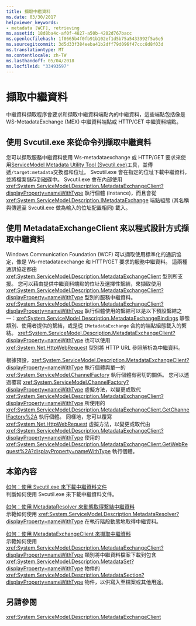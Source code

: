 ```yaml
---
title: 擷取中繼資料
ms.date: 03/30/2017
helpviewer_keywords:
- metadata [WCF], retrieving
ms.assetid: 18d8ba4c-af0f-4827-a50b-4202d767bacc
ms.openlocfilehash: 1f0665b4f0fb91b102ef1d5b75a5433992f5a6e5
ms.sourcegitcommit: 3d5d33f384eeba41b2dff79d096f47ccc8d8f03d
ms.translationtype: MT
ms.contentlocale: zh-TW
ms.lasthandoff: 05/04/2018
ms.locfileid: "33493597"
---
```

# <a name="retrieving-metadata"></a>擷取中繼資料
中繼資料擷取程序會要求和擷取中繼資料端點內的中繼資料，這些端點包括像是 WS-MetadataExchange (MEX) 中繼資料端點或 HTTP/GET 中繼資料端點。  
  
## <a name="retrieving-metadata-from-the-command-line-using-svcutilexe"></a>使用 Svcutil.exe 來從命令列擷取中繼資料  
 您可以擷取服務中繼資料使用 Ws-metadataexchange 或 HTTP/GET 要求來使用[ServiceModel Metadata Utility Tool (Svcutil.exe)](../../../../docs/framework/wcf/servicemodel-metadata-utility-tool-svcutil-exe.md)工具，並傳遞`/target:metadata`交換器和位址。 Svcutil.exe 會在指定的位址下載中繼資料，並將檔案儲存到磁碟中。 Svcutil.exe 會在內部使用 <xref:System.ServiceModel.Description.MetadataExchangeClient?displayProperty=nameWithType> 執行個體 (Instance)，而且會從 <xref:System.ServiceModel.Description.IMetadataExchange> 端點組態 (其名稱與傳遞至 Svcutil.exe 做為輸入的位址配置相同) 載入。  
  
## <a name="retrieving-metadata-programmatically-using-the-metadataexchangeclient"></a>使用 MetadataExchangeClient 來以程式設計方式擷取中繼資料  
 Windows Communication Foundation (WCF) 可以擷取使用標準化的通訊協定，像是 Ws-metadataexchange 和 HTTP/GET 要求的服務中繼資料。 這兩種通訊協定都由 <xref:System.ServiceModel.Description.MetadataExchangeClient> 型別所支援。 您可以藉由提供中繼資料端點的位址及選擇性繫結，來擷取使用 <xref:System.ServiceModel.Description.MetadataExchangeClient?displayProperty=nameWithType> 型別的服務中繼資料。 <xref:System.ServiceModel.Description.MetadataExchangeClient?displayProperty=nameWithType> 執行個體使用的繫結可以是以下預設繫結之一：<xref:System.ServiceModel.Description.MetadataExchangeBindings> 靜態類別、使用者提供的繫結，或是從 `IMetadataExchange` 合約的端點組態載入的繫結。 <xref:System.ServiceModel.Description.MetadataExchangeClient?displayProperty=nameWithType> 也可以使用 <xref:System.Net.HttpWebRequest> 型別將 HTTP URL 參照解析為中繼資料。  
  
 根據預設，<xref:System.ServiceModel.Description.MetadataExchangeClient?displayProperty=nameWithType> 執行個體與單一的 <xref:System.ServiceModel.ChannelFactory> 執行個體有密切的關係。 您可以透過覆寫 <xref:System.ServiceModel.ChannelFactory?displayProperty=nameWithType> 虛擬方法，以變更或取代 <xref:System.ServiceModel.Description.MetadataExchangeClient?displayProperty=nameWithType> 所使用的 <xref:System.ServiceModel.Description.MetadataExchangeClient.GetChannelFactory%2A> 執行個體。 同樣地，您可以覆寫 <xref:System.Net.HttpWebRequest> 虛擬方法，以變更或取代由 <xref:System.ServiceModel.Description.MetadataExchangeClient?displayProperty=nameWithType> 使用的 <xref:System.ServiceModel.Description.MetadataExchangeClient.GetWebRequest%2A?displayProperty=nameWithType> 執行個體。  
  
## <a name="in-this-section"></a>本節內容  
 [如何：使用 Svcutil.exe 來下載中繼資料文件](../../../../docs/framework/wcf/feature-details/how-to-use-svcutil-exe-to-download-metadata-documents.md)  
 判斷如何使用 Svcutil.exe 來下載中繼資料文件。  
  
 [如何：使用 MetadataResolver 來動態取得繫結中繼資料](../../../../docs/framework/wcf/feature-details/how-to-use-metadataresolver-to-obtain-binding-metadata-dynamically.md)  
 示範如何使用 <xref:System.ServiceModel.Description.MetadataResolver?displayProperty=nameWithType> 在執行階段動態地取得中繼資料。  
  
 [如何：使用 MetadataExchangeClient 來擷取中繼資料](../../../../docs/framework/wcf/feature-details/how-to-use-metadataexchangeclient-to-retrieve-metadata.md)  
 示範如何使用 <xref:System.ServiceModel.Description.MetadataExchangeClient?displayProperty=nameWithType> 類別將中繼資料檔案下載到包含 <xref:System.ServiceModel.Description.MetadataSet?displayProperty=nameWithType> 物件的 <xref:System.ServiceModel.Description.MetadataSection?displayProperty=nameWithType> 物件，以供寫入至檔案或其他用途。  
  
## <a name="see-also"></a>另請參閱  
 <xref:System.ServiceModel.Description.MetadataExchangeClient>
